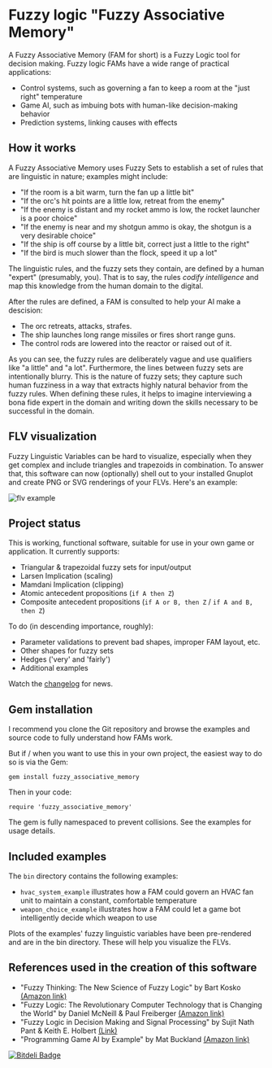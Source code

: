 # Fuzzy logic "Fuzzy Associative Memory"

A Fuzzy Associative Memory (FAM for short) is a Fuzzy Logic tool for decision
making. Fuzzy logic FAMs have a wide range of practical applications:

* Control systems, such as governing a fan to keep a room at the "just right" temperature
* Game AI, such as imbuing bots with human-like decision-making behavior
* Prediction systems, linking causes with effects
 
## How it works

A Fuzzy Associative Memory uses Fuzzy Sets to establish a set of rules that are linguistic in nature; examples might include:

* "If the room is a bit warm, turn the fan up a little bit"
* "If the orc's hit points are a little low, retreat from the enemy"
* "If the enemy is distant and my rocket ammo is low, the rocket launcher is a poor choice"
* "If the enemy is near and my shotgun ammo is okay, the shotgun is a very desirable choice"
* "If the ship is off course by a little bit, correct just a little to the right"
* "If the bird is much slower than the flock, speed it up a lot"

The linguistic rules, and the fuzzy sets they contain, are defined by a human "expert" (presumably, you). That is to say,
the rules *codify intelligence* and map this knowledge from the human domain to the digital. 

After the rules are defined, a FAM is consulted to help your AI make a descision:
* The orc retreats, attacks, strafes.
* The ship launches long range missiles or fires short range guns.
* The control rods are lowered into the reactor or raised out of it.

As you can see, the fuzzy rules are deliberately vague and use qualifiers like "a little" and "a lot". Furthermore, the lines
between fuzzy sets are intentionally blurry. This is the nature of fuzzy sets; they capture such human fuzziness in a way that extracts highly natural behavior from the fuzzy rules.
When defining these rules, it helps to imagine interviewing a bona fide expert in the domain and writing down the skills necessary to be successful in the domain.

## FLV visualization

Fuzzy Linguistic Variables can be hard to visualize, especially when they get complex and include triangles and trapezoids in combination.
To answer that, this software can now (optionally) shell out to your installed Gnuplot and create PNG or SVG renderings of your FLVs. Here's an example:

![flv example](https://raw.github.com/cpowell/fuzzy-associative-memory/master/bin/plot%20of%20rocket%20launcher%20ammo%20quantity.png)

## Project status

This is working, functional software, suitable for use in your own game or application. It currently supports:
* Triangular & trapezoidal fuzzy sets for input/output
* Larsen Implication (scaling)
* Mamdani Implication (clipping)
* Atomic antecedent propositions (`if A then Z`)
* Composite antecedent propositions (`if A or B, then Z` / `if A and B, then Z`)

To do (in descending importance, roughly):
* Parameter validations to prevent bad shapes, improper FAM layout, etc.
* Other shapes for fuzzy sets
* Hedges ('very' and 'fairly')
* Additional examples
 
Watch the [changelog](http://github.com/cpowell/fuzzy-associative-memory/blob/master/CHANGELOG.md) for news.

## Gem installation

I recommend you clone the Git repository and browse the examples and source code to fully understand how FAMs work.

But if / when you want to use this in your own project, the easiest way to do so is via the Gem:
```
gem install fuzzy_associative_memory
```

Then in your code:
```
require 'fuzzy_associative_memory'
```

The gem is fully namespaced to prevent collisions. See the examples for usage details.

## Included examples

The `bin` directory contains the following examples:
* `hvac_system_example` illustrates how a FAM could govern an HVAC fan unit to maintain a constant, comfortable temperature
* `weapon_choice_example` illustrates how a FAM could let a game bot intelligently decide which weapon to use

Plots of the examples' fuzzy linguistic variables have been pre-rendered and are in the bin directory. These will help you visualize the FLVs.

## References used in the creation of this software
* "Fuzzy Thinking: The New Science of Fuzzy Logic" by Bart Kosko [(Amazon link)](http://www.amazon.com/Fuzzy-Thinking-New-Science-Logic/dp/0006547133/)
* "Fuzzy Logic: The Revolutionary Computer Technology that is Changing the World" by Daniel McNeill & Paul Freiberger [(Amazon link)](http://www.amazon.com/Fuzzy-Logic-Revolutionary-Computer-Technology/dp/0671875353/)
* "Fuzzy Logic in Decision Making and Signal Processing" by Sujit Nath Pant & Keith E. Holbert [(Link)](http://enpub.fulton.asu.edu/powerzone/fuzzylogic/index.htm)
* "Programming Game AI by Example" by Mat Buckland [(Amazon link)](http://www.amazon.com/Programming-Game-Example-Mat-Buckland/dp/1556220782)


[![Bitdeli Badge](https://d2weczhvl823v0.cloudfront.net/cpowell/fuzzy-associative-memory/trend.png)](https://bitdeli.com/free "Bitdeli Badge")

